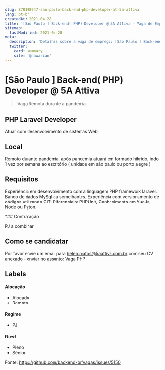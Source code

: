 ```yaml
---
slug: 870108947-sao-paulo-back-end-php-developer-at-5a-attiva
lang: pt-br
createdAt: 2021-04-28
title: '[São Paulo ] Back-end( PHP) Developer @ 5A Attiva - Vaga de Emprego'
sitemap:
  lastModified: 2021-04-28
meta:
  description: 'Detalhes sobre a vaga de emprego: [São Paulo ] Back-end( PHP) Developer @ 5A Attiva'
  twitter:
    card: summary
    site: '@nawarian'
---
```


# [São Paulo ] Back-end( PHP) Developer @ 5A Attiva


> Vaga Remota durante a pandemia

## PHP Laravel Developer 

Atuar com desenvolvimento de sistemas Web 

## Local

Remoto durante pandemia. após pandemia atuará em formado hibrido, indo 1 vez por semana ao escritório ( unidade em são paulo ou porto alegre ) 

## Requisitos
Experiência em desenvolvimento com a linguagem PHP framework laravel. 
Banco de dados MySql ou semelhantes.
Experiência com versionamento de códigos utilizando GIT.
Diferenciais: PHPUnit, Conhecimento em VueJs, Node ou Pyton. 

*## Contratação

PJ a combinar

## Como se candidatar

Por favor envie um email para helen.matos@5aattiva.com.br com seu CV anexado - enviar no assunto: Vaga PHP

## Labels

#### Alocação
- Alocado
- Remoto

#### Regime
- PJ

#### Nível
- Pleno
- Sênior




Fonte: https://github.com/backend-br/vagas/issues/5150
